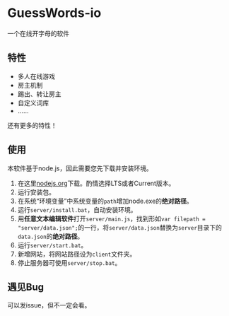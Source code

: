 # GuessWords-io

一个在线开字母的软件

## 特性

+ 多人在线游戏
+ 房主机制
+ 踢出、转让房主
+ 自定义词库
+ ……

还有更多的特性！

## 使用

本软件基于node.js，因此需要您先下载并安装环境。

1. 在这里[nodejs.org](https://nodejs.org "下载网址")下载。酌情选择LTS或者Current版本。
2. 运行安装包。
3. 在系统“环境变量”中系统变量的`path`增加node.exe的**绝对路径**。
4. 运行`server/install.bat`，自动安装环境。
5. 用**任意文本编辑软件**打开`server/main.js`，找到形如`var filepath = "server/data.json";`的一行，将`server/data.json`替换为`server`目录下的`data.json`的**绝对路径**。
6. 运行`server/start.bat`。
7. 新增网站，将网站路径设为`client`文件夹。
8. 停止服务器可使用`server/stop.bat`。

## 遇见Bug

可以发issue，但不一定会看。